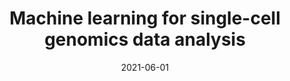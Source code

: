 ---
title: "Machine learning for single-cell genomics data analysis"
collection: publications
permalink: /publications/2021-06-01-Machine-learning-for-single-cell-genomics-data-analysis
date: 2021-06-01
paperurl: 'https://doi.org/10.1016/j.coisb.2021.04.006'
citation: 'F.&nbsp;Raimundo, L.&nbsp;Meng-Papaxanthos, C.&nbsp;Vallot, &amp; J.-P. Vert.
Machine learning for single-cell genomics data analysis.
<em>Curr. Opin. Syst. Biol.</em>, 26:64–71, 2021.'
---